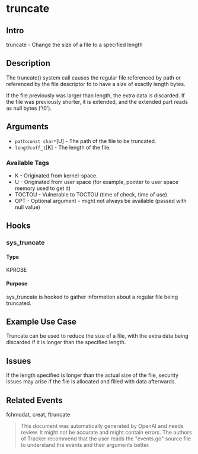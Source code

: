 
# truncate

## Intro
truncate - Change the size of a file to a specified length

## Description
The truncate() system call causes the regular file referenced by path or referenced by the file descriptor fd to have a size of exactly length bytes.

If the file previously was larger than length, the extra data is discarded.  If the file was previously shorter, it is extended, and the extended part reads as null bytes (‘\0’).

## Arguments
* `path`:`const char*`[U] - The path of the file to be truncated.
* `length`:`off_t`[K] - The length of the file.

### Available Tags
* K - Originated from kernel-space.
* U - Originated from user space (for example, pointer to user space memory used to get it)
* TOCTOU - Vulnerable to TOCTOU (time of check, time of use)
* OPT - Optional argument - might not always be available (passed with null value)

## Hooks
### sys_truncate
#### Type
KPROBE
#### Purpose
sys_truncate is hooked to gather information about a regular file being truncated.

## Example Use Case
Truncate can be used to reduce the size of a file, with the extra data being discarded if it is longer than the specified length.

## Issues
If the length specified is longer than the actual size of the file, security issues may arise if the file is allocated and filled with data afterwards.

## Related Events
fchmodat, creat, ftruncate

> This document was automatically generated by OpenAI and needs review. It might
> not be accurate and might contain errors. The authors of Tracker recommend that
> the user reads the "events.go" source file to understand the events and their
> arguments better.
